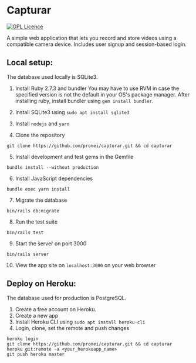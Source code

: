# Capturar

[![GPL Licence](https://badges.frapsoft.com/os/gpl/gpl.svg?v=103)](https://opensource.org/licenses/GPL-3.0/)

A simple web application that lets you record and store videos using a compatible camera device. Includes user signup
and session-based login.

## Local setup:
The database used locally is SQLite3.

1. Install Ruby 2.7.3 and bundler
You may have to use RVM in case the specified version is not the default in your OS's package manager.
After installing ruby, install bundler using `gem install bundler`.

2. Install SQLite3 using `sudo apt install sqlite3`

3. Install `nodejs` and `yarn`

4. Clone the repository
```
git clone https://github.com/pronei/capturar.git && cd capturar
```

5. Install development and test gems in the Gemfile
```
bundle install --without production
```

6. Install JavaScript dependencies
```
bundle exec yarn install
```

7. Migrate the database
```
bin/rails db:migrate
```

8. Run the test suite
```
bin/rails test
```

9. Start the server on port 3000
```
bin/rails server
```

10. View the app site on `localhost:3000` on your web browser

## Deploy on Heroku:
The database used for production is PostgreSQL.

1. Create a free account on Heroku.
2. Create a new app
3. Install Heroku CLI using `sudo apt install heroku-cli`
4. Login, clone, set the remote and push changes
```
heroku login
git clone https://github.com/pronei/capturar.git && cd capturar
heroku git:remote -a <your_herokuapp_name>
git push heroku master
```

